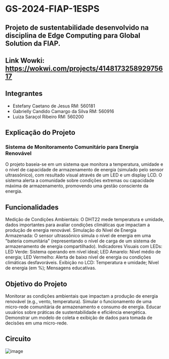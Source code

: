 # GS-2024-FIAP-1ESPS
## Projeto de sustentabilidade desenvolvido na disciplina de Edge Computing para Global Solution da FIAP.
## Link Wowki: https://wokwi.com/projects/414817325892975617

## Integrantes
- Estefany Caetano de Jesus RM: 560181
- Gabrielly Candido Camargo da Silva RM: 560916
- Luiza Saraçol Ribeiro RM: 560200

## Explicação do Projeto
### Sistema de Monitoramento Comunitário para Energia Renovável
O projeto baseia-se em um sistema que monitora a temperatura, umidade e o nível de capacidade de armazenamento de energia (simulado pelo sensor ultrassônico), com resultado visual através de um LED e um display LCD. O sistema alerta a comunidade sobre condições extremas ou capacidade máxima de armazenamento, promovendo uma gestão consciente da energia.

## Funcionalidades
Medição de Condições Ambientais: O DHT22 mede temperatura e umidade, dados importantes para avaliar condições climáticas que impactam a produção de energia renovável.
Simulação do Nível de Energia Armazenada: O sensor ultrassônico simula o nível de energia em uma "bateria comunitária" (representando o nível de carga de um sistema de armazenamento de energia compartilhado).
Indicadores Visuais com LEDs: LED Verde: Sistema operando em nível ideal; LED Amarelo: Nível médio de energia; LED Vermelho: Alerta de baixo nível de energia ou condições climáticas desfavoráveis.
Exibição no LCD: Temperatura e umidade; Nível de energia (em %); Mensagens educativas.

## Objetivo do Projeto
Monitorar as condições ambientais que impactam a produção de energia renovável (e.g., vento, temperatura).
Simular o funcionamento de uma micro-rede comunitária de armazenamento e consumo de energia.
Educar usuários sobre práticas de sustentabilidade e eficiência energética.
Demonstrar um modelo de coleta e exibição de dados para tomada de decisões em uma micro-rede.

## Circuito
![image](https://github.com/user-attachments/assets/c72b97b1-cc72-4ce0-8383-38c15d2f3d01)
